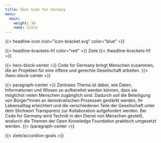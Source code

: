 ```yaml
---
title: Über Code for Germany
menu: 
  main:
    weight: 30
    name: Ziele
---
```


{{< headline-icon icon="icon-bracket.svg" color="blue" >}}


{{< headline-brackets-h1 color="red"  >}}
Ziele
{{< /headline-brackets-h1  >}}


{{< hero-block-center  >}}
Code for Germany bringt Menschen zusammen, die an Projekten für eine offene und gerechte Gesellschaft arbeiten. 
{{< /hero-block-center  >}}



{{< paragraph-center  >}}
Zentrales Thema ist dabei, wie Daten, Informationen und Wissen so aufbereitet werden können, dass sie möglichst vielen Menschen zugänglich sind. Dadurch soll die Beteiligung von Bürger*innen an demokratischen Prozessen gestärkt werden, ihr Lebensalltag erleichtert und die verschiedenen Teile der Gesellschaft unter dem Stichwort Transparenz zur Kollaboration aufgefordert werden. Bei Code for Germany wird Technik in den Dienst von Menschen gestellt, wodurch die Themen der Open Knowledge Foundation praktisch umgesetzt werden.
{{< /paragraph-center  >}}


{{< ziele/accordion-goals >}}